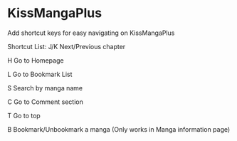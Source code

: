 KissMangaPlus
=============

Add shortcut keys for easy navigating on KissMangaPlus

Shortcut List:
J/K		Next/Previous chapter

H		Go to Homepage

L		Go to Bookmark List

S		Search by manga name

C		Go to Comment section

T		Go to top

B		Bookmark/Unbookmark a manga (Only works in Manga information page)


